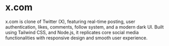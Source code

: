 # x.com
x.com is  clone of Twitter (X), featuring real-time posting, user authentication, likes, comments, follow system, and a modern dark UI. Built using  Tailwind CSS, and Node.js, it replicates core social media functionalities with responsive design and smooth user experience.
